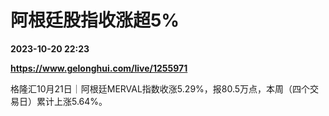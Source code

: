 # 阿根廷股指收涨超5%

**2023-10-20 22:23**

**https://www.gelonghui.com/live/1255971**

格隆汇10月21日｜阿根廷MERVAL指数收涨5.29%，报80.5万点，本周（四个交易日）累计上涨5.64%。